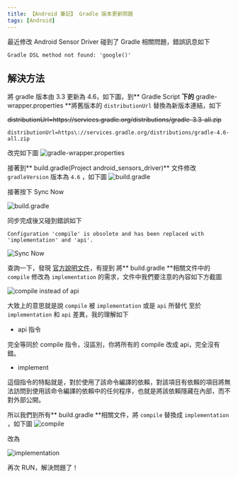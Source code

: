 ```yaml
---
title: 【Android 筆記】 Gradle 版本更新問題
tags: [Android]
---
```

最近修改 Android Sensor Driver 碰到了 Gradle 相關問題，錯誤訊息如下

```
Gradle DSL method not found: 'google()'
```

## 解決方法

將 gradle 版本由 3.3 更新為 4.6，如下圖，到** Gradle Script **下的** gradle-wrapper.properties **將舊版本的 `distributionUrl` 替換為新版本連結，如下

~~distributionUrl=https\://services.gradle.org/distributions/gradle-3.3-all.zip~~

```
distributionUrl=https\://services.gradle.org/distributions/gradle-4.6-all.zip
```

改完如下圖
![gradle-wrapper.properties](https://i.imgur.com/mAsgxSJ.png)

接著到** build.gradle(Project android_sensors_driver)** 文件修改 `gradleVersion` 版本為 `4.6` ，如下圖
![build.gradle](https://i.imgur.com/klhru51.png)

接著按下 Sync Now

![build.gradle](https://i.imgur.com/rmLyhSS.png)

同步完成後又碰到錯誤如下

```
Configuration 'compile' is obsolete and has been replaced with 'implementation' and 'api'.
```

![Sync Now](https://i.imgur.com/l2haatk.png)

查詢一下，發現 [官方說明文件](https://developer.android.com/studio/build/dependencies?utm_source=android-studio#dependency_configurations)，有提到
將** build.gradle **相關文件中的 `compile` 修改為 `implementation` 的需求，文件中我們要注意的內容如下方截圖

![compile instead of api](https://i.imgur.com/G3icdGn.png)

大致上的意思就是說 `compile` 被 `implementation` 或是 `api` 所替代
至於 `implementation` 和 `api` 差異，我的理解如下

* api 指令

完全等同於 compile 指令，沒區別，你將所有的 compile 改成 api，完全沒有錯。

* implement

這個指令的特點就是，對於使用了該命令編譯的依賴，對該項目有依賴的項目將無法訪問到使用該命令編譯的依賴中的任何程序，也就是將該依賴隱藏在內部，而不對外部公開。

所以我們到所有** build.gradle **相關文件，將 `compile` 替換成 `implementation` ，如下圖
![compile](https://i.imgur.com/OS9ywrf.png)

改為

![implementation](https://i.imgur.com/5MDtg6a.png)

再次 RUN，解決問題了！
